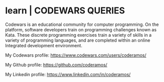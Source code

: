 # learn | CODEWARS QUERIES

Codewars is an educational community for computer programming. On the platform, software developers train on programming challenges known as Kata. These discrete programming exercises train a variety of skills in a variety of programming languages, and are completed within an online Integrated development environment.

My Codewars profile: https://www.codewars.com/users/coderamos/

My Github profile: https://github.com/coderamos/

My Linkedin profile: https://www.linkedin.com/in/coderamos/
